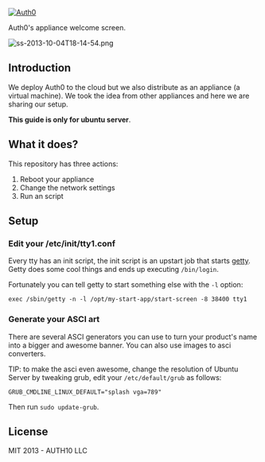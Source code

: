 [![Auth0](http://blog.auth0.com.s3.amazonaws.com/logo-290x200-letters.png)](http://auth0.com)

Auth0's appliance welcome screen.

![ss-2013-10-04T18-14-54.png](http://blog.auth0.com.s3.amazonaws.com/ss-2013-10-04T18-14-54.png)


## Introduction

We deploy Auth0 to the cloud but we also distribute as an appliance (a virtual machine). We took the idea from other appliances and here we are sharing our setup.

__This guide is only for ubuntu server__.

## What it does?

This repository has three actions:

1.  Reboot your appliance
2.  Change the network settings
3.  Run an script

## Setup

### Edit your /etc/init/tty1.conf

Every tty has an init script, the init script is an upstart job that starts [getty](http://manpages.ubuntu.com/manpages/lucid/man8/getty.8.html). Getty does some cool things and ends up executing `/bin/login`. 

Fortunately you can tell getty to start something else with the `-l` option:

~~~
exec /sbin/getty -n -l /opt/my-start-app/start-screen -8 38400 tty1
~~~

### Generate your ASCI art

There are several ASCI generators you can use to turn your product's name into a bigger and awesome banner. You can also use images to asci converters. 

TIP: to make the asci even awesome, change the resolution of Ubuntu Server by tweaking grub, edit your `/etc/default/grub` as follows:

~~~
GRUB_CMDLINE_LINUX_DEFAULT="splash vga=789"
~~~

Then run `sudo update-grub`.


## License

MIT 2013 - AUTH10 LLC
